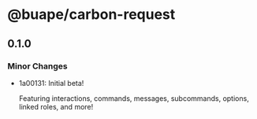# @buape/carbon-request

## 0.1.0

### Minor Changes

- 1a00131: Initial beta!

  Featuring interactions, commands, messages, subcommands, options, linked roles, and more!
